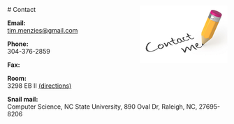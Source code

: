 
<img src="img/contactme.jpg" align=right width=200> 
# Contact

**Email:**    
[tim.menzies@gmail.com](mailto:tim.menzies@gmail.com)

**Phone:**    
304-376-2859

**Fax:**     

**Room:**    
3298 EB II [(directions)](https://www.csc.ncsu.edu/department/map/)

**Snail mail:**     
Computer Science, NC State University, 890 Oval Dr, Raleigh, NC, 27695-8206
